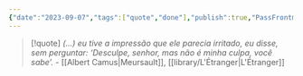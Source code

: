 ```yaml
---
{"date":"2023-09-07","tags":["quote","done"],"publish":true,"PassFrontmatter":true}
---
```


> [!quote] *(...) eu tive a impressão que ele parecia irritado, eu disse, sem perguntar: ‘Desculpe, senhor, mas não é minha culpa, você sabe’.*
> \- [[Albert Camus\|Meursault]], [[library/L'Étranger\|L'Étranger]]